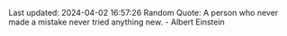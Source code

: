Last updated: 2024-04-02 16:57:26
Random Quote: A person who never made a mistake never tried anything new. - Albert Einstein
